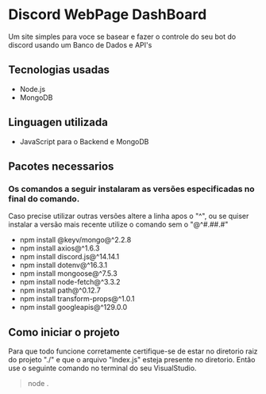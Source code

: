 # Discord WebPage DashBoard

Um site simples para voce se basear e fazer o controle do seu bot do discord usando um Banco de Dados e API's

## Tecnologias usadas
* Node.js
* MongoDB

## Linguagen utilizada
* JavaScript para o Backend e MongoDB

## Pacotes necessarios
### Os comandos a seguir instalaram as versões especificadas no final do comando. 
Caso precise utilizar outras versões altere a linha apos o "^", ou se quiser instalar a versão mais recente utilize o comando sem o "@^#.##.#" 
* npm install @keyv/mongo@^2.2.8
* npm install axios@^1.6.3
* npm install discord.js@^14.14.1
* npm install dotenv@^16.3.1
* npm install mongoose@^7.5.3
* npm install node-fetch@^3.3.2
* npm install path@^0.12.7
* npm install transform-props@^1.0.1
* npm install googleapis@^129.0.0
   

## Como iniciar o projeto
Para que todo funcione corretamente certifique-se de estar no diretorio raiz do projeto "./" e que o arquivo "Index.js" esteja presente no diretorio. 
Então use o seguinte comando no terminal do seu VisualStudio.
> node .







 
